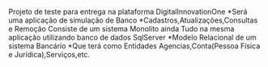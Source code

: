 Projeto de teste para entrega na plataforma DigitalInnovationOne 
*Será uma aplicação de simulação de Banco
*Cadastros,Atualizações,Consultas e Remoção 
Consiste de um sistema Monolito ainda 
Tudo na mesma aplicação utilizando banco de dados SqlServer 
*Modelo Relacional de um sistema Bancário
*Que terá como Entidades 
Agencias,Conta(Pessoa Física e Jurídica),Serviços,etc.